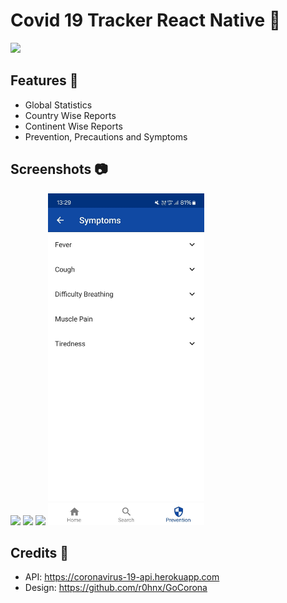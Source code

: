 # Covid 19 Tracker React Native 🦠

<img src="https://github.com/jagadeesh-k-2802/covid-19-tracker-react-native/assets/63912668/15126ff5-e6de-4189-93dc-6aaffcc9aaba" width="750" />
<br />

## Features 📲
- Global Statistics
- Country Wise Reports
- Continent Wise Reports
- Prevention, Precautions and Symptoms


## Screenshots 📷

[<img src="./screenshots/home.jpg" width="250"/>](/screenshots/home.jpg)
[<img src="./screenshots/search.jpg" width="250"/>](/screenshots/search.jpg)
[<img src="./screenshots/prevention.jpg" width="250"/>](/screenshots/prevention.jpg)
[<img src="./screenshots/symptoms.jpg" width="250"/>](/screenshots/symptoms.jpg)

## Credits 📝
* API: https://coronavirus-19-api.herokuapp.com
* Design: https://github.com/r0hnx/GoCorona
